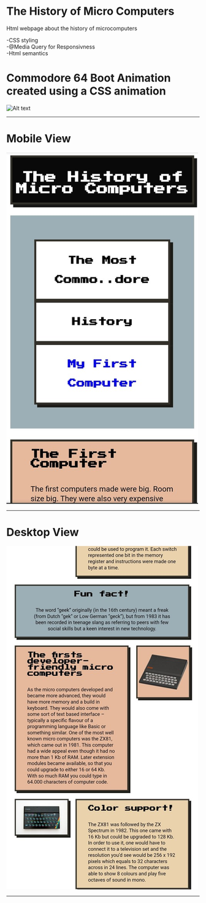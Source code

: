 # The History of Micro Computers
Html webpage about the history of microcomputers

-CSS styling <br>
-@Media Query for Responsivness <br>
-Html semantics <br>

# Commodore 64 Boot Animation created using a CSS animation

![Alt text](resources/GIF-200224_111623.gif?raw=true "Commodore 64 Boot Animation created using a CSS animation")

------------------------------------------------------------------------------------------------------------------------
# Mobile View

![Alt text](resources/Screenshot_2020-02-24-11-26-21-280_com.chrome.beta.jpg "Mobile View")

------------------------------------------------------------------------------------------------------------------------
# Desktop View

![Alt text](resources/Screenshot_2020-02-24-11-27-29-464_com.chrome.beta.jpg "Desktop View")

------------------------------------------------------------------------------------------------------------------------
